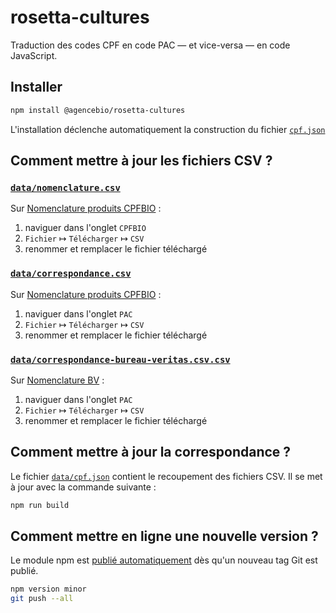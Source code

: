 # rosetta-cultures

Traduction des codes CPF en code PAC — et vice-versa — en code JavaScript.

## Installer

```sh
npm install @agencebio/rosetta-cultures
```

L'installation déclenche automatiquement la construction du fichier [`cpf.json`](#comment-mettre-à-jour-la-correspondance)

## Comment mettre à jour les fichiers CSV ?

### [`data/nomenclature.csv`](data/nomenclature.csv)

Sur [Nomenclature produits CPFBIO][nomenclature-cpf] :
1. naviguer dans l'onglet `CPFBIO`
2. `Fichier` ↦ `Télécharger` ↦ `CSV`
3. renommer et remplacer le fichier téléchargé

### [`data/correspondance.csv`](data/correspondance.csv)

Sur [Nomenclature produits CPFBIO][nomenclature-cpf] :
1. naviguer dans l'onglet `PAC`
2. `Fichier` ↦ `Télécharger` ↦ `CSV`
3. renommer et remplacer le fichier téléchargé

### [`data/correspondance-bureau-veritas.csv.csv`](data/correspondance-bureau-veritas.csv)

Sur [Nomenclature BV][correspondance-bv] :
1. naviguer dans l'onglet `PAC`
2. `Fichier` ↦ `Télécharger` ↦ `CSV`
3. renommer et remplacer le fichier téléchargé

## Comment mettre à jour la correspondance ?

Le fichier [`data/cpf.json`](data/cpf.json) contient le recoupement des fichiers CSV. Il se met à jour avec la commande suivante :

```sh
npm run build
```

## Comment mettre en ligne une nouvelle version ?

Le module npm est [publié automatiquement][action] dès qu'un nouveau tag Git est publié.

```sh
npm version minor
git push --all
```

[nomenclature-cpf]: https://docs.google.com/spreadsheets/d/1q_AS0MNpAXBWrZX_bbKJ6-5oP2wi5N6o/edit
[correspondance-bv]: https://docs.google.com/spreadsheets/d/1xP3OTG_1MTWl6zEfgi080_xB3l8UyVnC/edit
[action]: .github/workflows/npm-publish.yml
